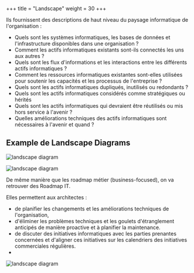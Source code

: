 +++
title = "Landscape"
weight = 30
+++

Ils fournissent des descriptions de haut niveau du paysage informatique de l'organisation :
- Quels sont les systèmes informatiques, les bases de données et l'infrastructure disponibles dans une organisation ?
- Comment les actifs informatiques existants sont-ils connectés les uns aux autres ? 
- Quels sont les flux d'informations et les interactions entre les différents actifs informatiques ?
- Comment les ressources informatiques existantes sont-elles utilisées pour soutenir les capacités et les processus de l'entreprise ?
- Quels sont les actifs informatiques dupliqués, inutilisés ou redondants ? 
- Quels sont les actifs informatiques considérés comme stratégiques ou hérités
- Quels sont les actifs informatiques qui devraient être réutilisés ou mis hors service à l'avenir ?
- Quelles améliorations techniques des actifs informatiques sont nécessaires à l'avenir et quand ?

## Example de Landscape Diagrams
![landscape diagram](landscape.png)

![landscape diagram](landscape2.png)

De même manière que les roadmap métier (business-focused), on va retrouver des Roadmap IT. 

Elles permettent aux architectes :
- de planifier les changements et les améliorations techniques de l'organisation, 
- d'éliminer les problèmes techniques et les goulets d'étranglement anticipés de manière proactive et à planifier la maintenance.
- de discuter des initiatives informatiques avec les parties prenantes concernées et d'aligner ces initiatives sur les calendriers des initiatives commerciales régulières.
- 
![landscape diagram](landscape_roadmap.png)
